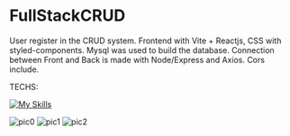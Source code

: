 # FullStackCRUD

User register in the CRUD system. 
Frontend with Vite + Reactjs, CSS with styled-components. Mysql was used to build the database. Connection between Front and Back is made with Node/Express and Axios. Cors include.

TECHS: 

[![My Skills](https://skillicons.dev/icons?i=html,css,js,vite,react,nodejs,mysql,express,cors)](https://skillicons.dev)

![pic0](https://github.com/Marcooab/FullStackCRUD/assets/102860659/e988d41a-3b8c-4525-989a-0d5a94f903f0)
![pic1](https://github.com/Marcooab/FullStackCRUD/assets/102860659/d468fe86-6061-442d-b46a-48f4f216e957)
![pic2](https://github.com/Marcooab/FullStackCRUD/assets/102860659/36a6fb27-321f-4974-8990-d9d4f2af2ae5)

